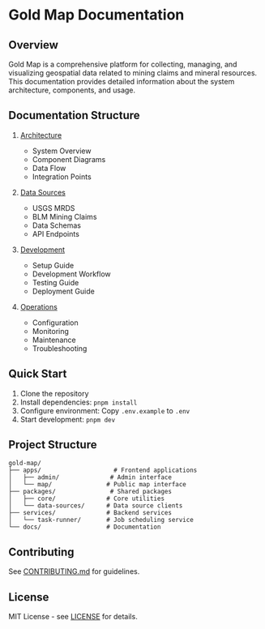 # Gold Map Documentation

## Overview

Gold Map is a comprehensive platform for collecting, managing, and visualizing geospatial data related to mining claims and mineral resources. This documentation provides detailed information about the system architecture, components, and usage.

## Documentation Structure

1. [Architecture](./architecture/README.md)
   - System Overview
   - Component Diagrams
   - Data Flow
   - Integration Points

2. [Data Sources](./data-sources/README.md)
   - USGS MRDS
   - BLM Mining Claims
   - Data Schemas
   - API Endpoints

3. [Development](./development/README.md)
   - Setup Guide
   - Development Workflow
   - Testing Guide
   - Deployment Guide

4. [Operations](./operations/README.md)
   - Configuration
   - Monitoring
   - Maintenance
   - Troubleshooting

## Quick Start

1. Clone the repository
2. Install dependencies: `pnpm install`
3. Configure environment: Copy `.env.example` to `.env`
4. Start development: `pnpm dev`

## Project Structure

```
gold-map/
├── apps/                    # Frontend applications
│   ├── admin/              # Admin interface
│   └── map/               # Public map interface
├── packages/               # Shared packages
│   ├── core/              # Core utilities
│   └── data-sources/      # Data source clients
├── services/              # Backend services
│   └── task-runner/       # Job scheduling service
└── docs/                  # Documentation
```

## Contributing

See [CONTRIBUTING.md](./development/CONTRIBUTING.md) for guidelines.

## License

MIT License - see [LICENSE](../LICENSE) for details.
